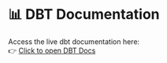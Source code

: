 # 📊 DBT Documentation

Access the live dbt documentation here:  
👉 [Click to open DBT Docs]((https://vishak-n.github.io/movielens_analytics_dbt/))
